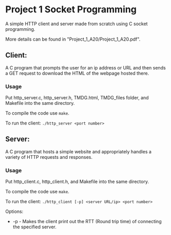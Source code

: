 # Project 1 Socket Programming

A simple HTTP client and server made from scratch using C socket programming.

More details can be found in "Project_1_A20/Project_1_A20.pdf".

## Client:

A C program that prompts the user for an ip address or URL and then sends a GET request to download the HTML of the webpage hosted there.

### Usage
Put http_server.c, http_server.h, TMDG.html, TMDG_files folder, and Makefile into the same directory.

To compile the code use `make`.

To run the client:
`./http_server <port number>`

## Server:

A C program that hosts a simple website and appropriately handles a variety of HTTP requests and responses.

### Usage
Put http_client.c, http_client.h, and Makefile into the same directory.

To compile the code use `make`.

To run the client:
`./http_client [-p] <server URL/ip> <port number>`

Options:
- -p - Makes the client print out the RTT (Round trip time) of connecting the specified server.
